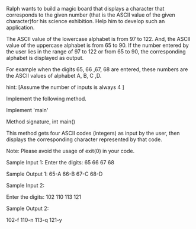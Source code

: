 Ralph wants to build a magic board that displays a character that corresponds to the given number (that is the ASCII value of the given character)for his science exhibition. Help him to develop such an application. 

The ASCII value of the lowercase alphabet is from 97 to 122. And, the ASCII value of the uppercase alphabet is from 65 to 90. If the number entered by the user lies in the range of 97 to 122 or from 65 to 90, the corresponding alphabet is displayed as output.

For example when the digits 65, 66 ,67, 68 are entered, these numbers are the ASCII values of alphabet A, B, C ,D. 

hint: [Assume the number of inputs is always 4 ]



Implement the following method.

Implement 'main'

Method signature, int main()

This method gets four ASCII codes (integers) as input by the user, then displays the corresponding character represented by that code. 

Note: Please avoid the usage of exit(0) in your code.  

Sample Input 1:
Enter the digits:
65
66
67
68

Sample Output 1:
65-A
66-B
67-C
68-D



Sample Input 2:

Enter the digits:
102
110
113
121

Sample Output 2:

102-f
110-n
113-q
121-y
